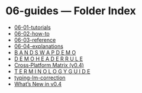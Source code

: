<!--══════════════════════════════════════════════════
  ╔══════════════════════════════════════════════════════════════╗
  ║  ░  06-guides — Index  ░░░░░░░░░░░░░░░░░░░░░░░░░░░░░░░  ║
  ║                                                              ║
  ║                                                              ║
  ║                                                              ║
  ║                                                              ║
  ║           ╌╌  P L A C E H O L D E R  ╌╌                      ║
  ║                                                              ║
  ║                                                              ║
  ║                                                              ║
  ║                                                              ║
  ╚══════════════════════════════════════════════════════════════╝
    • WHAT ▸ Index of this folder
    • WHY  ▸ Quick navigation and discovery
    • HOW  ▸ Auto-generated; edit children, not this list
-->

# 06-guides — Folder Index

- [06-01-tutorials](./06-01-tutorials/)
- [06-02-how-to](./06-02-how-to/)
- [06-03-reference](./06-03-reference/)
- [06-04-explanations](./06-04-explanations/)
- [B A N D  S W A P   D E M O](./band-swap.md)
- [D E M O   H E A D E R   R U L E](./demo-header.md)
- [Cross‑Platform Matrix (v0.4)](./platform_matrix.md)
- [T E R M I N O L O G Y   G U I D E](./terminology.md)
- [typing-lm-correction](./typing-lm-correction/README.md)
- [What’s New in v0.4](./whats-new-v0.4.md)
